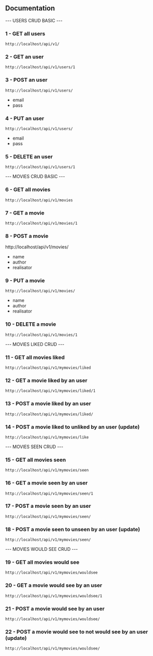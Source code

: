 ## Documentation


--- USERS CRUD BASIC ---

### 1 - GET all users
``` 
http://localhost/api/v1/
```

### 2 - GET an user
```
http://localhost/api/v1/users/1
```

### 3 - POST an user
```
http://localhost/api/v1/users/
```
- email
- pass

### 4 - PUT an user
```
http://localhost/api/v1/users/
```
- email
- pass

### 5 - DELETE an user
```
http://localhost/api/v1/users/1
```

--- MOVIES CRUD BASIC ---

### 6 - GET all movies
```
http://localhost/api/v1/movies
```

### 7 - GET a movie
```
http://localhost/api/v1/movies/1
```

### 8 - POST a movie
http://localhost/api/v1/movies/
- name
- author
- realisator

### 9 - PUT a movie
```
http://localhost/api/v1/movies/
```
- name
- author
- realisator

### 10 - DELETE a movie
```
http://localhost/api/v1/movies/1
```


--- MOVIES LIKED CRUD ---

### 11 - GET all movies liked
```
http://localhost/api/v1/mymovies/liked
```

### 12 - GET a movie liked by an user
```
http://localhost/api/v1/mymovies/liked/1
```

### 13 - POST a movie liked by an user
```
http://localhost/api/v1/mymovies/liked/
```

### 14 - POST a movie liked to unliked by an user (update)
```
http://localhost/api/v1/mymovies/like
```


--- MOVIES SEEN CRUD ---

### 15 - GET all movies seen
```
http://localhost/api/v1/mymovies/seen
```

### 16 - GET a movie seen by an user
```
http://localhost/api/v1/mymovies/seen/1
```

### 17 - POST a movie seen by an user
```
http://localhost/api/v1/mymovies/seen/
```

### 18 - POST a movie seen to unseen by an user (update)
```
http://localhost/api/v1/mymovies/seen/
```


--- MOVIES WOULD SEE CRUD ---

### 19 - GET all movies would see
```
http://localhost/api/v1/mymovies/wouldsee
```

### 20 - GET a movie would see by an user
```
http://localhost/api/v1/mymovies/wouldsee/1
```

### 21 - POST a movie would see by an user
```
http://localhost/api/v1/mymovies/wouldsee/
```

### 22 - POST a movie would see to not would see by an user (update)
```
http://localhost/api/v1/mymovies/wouldsee/
```
